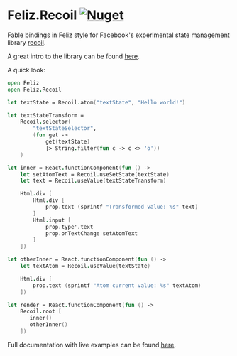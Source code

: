 # Feliz.Recoil [![Nuget](https://img.shields.io/nuget/v/Feliz.Recoil.svg?maxAge=0&colorB=brightgreen)](https://www.nuget.org/packages/Feliz.Recoil)

Fable bindings in Feliz style for Facebook's experimental state management library [recoil](https://github.com/facebookexperimental/Recoil).

A great intro to the library can be found [here](https://www.youtube.com/watch?v=_ISAA_Jt9kI).

A quick look:

```fs
open Feliz
open Feliz.Recoil

let textState = Recoil.atom("textState", "Hello world!")

let textStateTransform =
    Recoil.selector(
        "textStateSelector",
        (fun get ->
            get(textState)
            |> String.filter(fun c -> c <> 'o'))
    )

let inner = React.functionComponent(fun () ->
    let setAtomText = Recoil.useSetState(textState)
    let text = Recoil.useValue(textStateTransform)

    Html.div [
        Html.div [
            prop.text (sprintf "Transformed value: %s" text)
        ]
        Html.input [
            prop.type'.text
            prop.onTextChange setAtomText
        ]
    ])

let otherInner = React.functionComponent(fun () ->
    let textAtom = Recoil.useValue(textState)

    Html.div [
        prop.text (sprintf "Atom current value: %s" textAtom)
    ])

let render = React.functionComponent(fun () ->
    Recoil.root [
       inner()
       otherInner()
    ])
```

Full documentation with live examples can be found [here](https://shmew.github.io/Feliz.Recoil).
